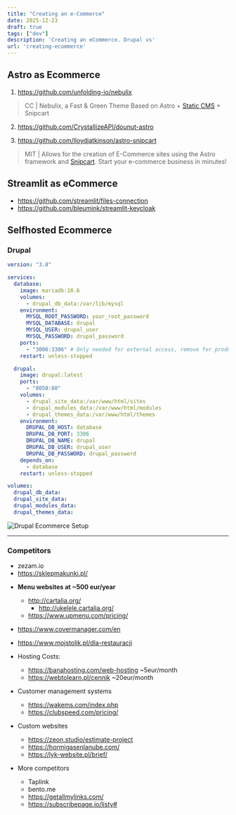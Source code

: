 ```yaml
---
title: "Creating an e-Commerce"
date: 2025-12-23
draft: true
tags: ["dev"]
description: 'Creating an eCommerce. Drupal vs'
url: 'creating-ecommerce'
---
```


## Astro as Ecommerce

1. https://github.com/unfolding-io/nebulix

> CC | Nebulix, a Fast & Green Theme Based on Astro + [Static CMS](https://www.staticcms.org/docs/backends-overview) + Snipcart

2. https://github.com/CrystallizeAPI/dounut-astro

3. https://github.com/lloydjatkinson/astro-snipcart

> MIT | Allows for the creation of E-Commerce sites using the Astro framework and [Snipcart](https://snipcart.com/pricing). Start your e-commerce business in minutes!



## Streamlit as eCommerce

* https://github.com/streamlit/files-connection
* https://github.com/bleumink/streamlit-keycloak

## Selfhosted Ecommerce

### Drupal

```yml
version: "3.8"

services:
  database:
    image: mariadb:10.6
    volumes:
      - drupal_db_data:/var/lib/mysql
    environment:
      MYSQL_ROOT_PASSWORD: your_root_password
      MYSQL_DATABASE: drupal
      MYSQL_USER: drupal_user
      MYSQL_PASSWORD: drupal_password
    ports:
      - "3006:3306" # Only needed for external access, remove for production
    restart: unless-stopped

  drupal:
    image: drupal:latest
    ports:
      - "8050:80"
    volumes:
      - drupal_site_data:/var/www/html/sites
      - drupal_modules_data:/var/www/html/modules
      - drupal_themes_data:/var/www/html/themes
    environment:
      DRUPAL_DB_HOST: database
      DRUPAL_DB_PORT: 3306
      DRUPAL_DB_NAME: drupal
      DRUPAL_DB_USER: drupal_user
      DRUPAL_DB_PASSWORD: drupal_password
    depends_on:
      - database
    restart: unless-stopped

volumes:
  drupal_db_data:
  drupal_site_data:
  drupal_modules_data:
  drupal_themes_data:
```

![Drupal Ecommerce Setup](/blog_img/biz/ecommerce/drupal.png)


---

### Competitors

* zezam.io
* https://sklepmakunki.pl/




<!-- * https://outficik.pl/
* https://outficik.pl/wp-login.php?redirect_to=https%3A%2F%2Foutficik.pl%2Fwp-admin%2F&reauth=1
https://www.instagram.com/outficik.secondhand/ -->



* **Menu websites at ~500 eur/year**
  * http://cartalia.org/
    * http://ukelele.cartalia.org/
  * https://www.upmenu.com/pricing/
* https://www.covermanager.com/en
* https://www.mojstolik.pl/dla-restauracji

* Hosting Costs:
  * https://banahosting.com/web-hosting ~5eur/month
  * https://webtolearn.pl/cennik ~20eur/month

* Customer management systems
  * https://wakems.com/index.php
  * https://clubspeed.com/pricing/

* Custom websites
  * https://zeon.studio/estimate-project
  * https://hormigasenlanube.com/
  * https://lyk-website.pl/brief/

* More competitors
  * Taplink
  * bento.me
  * https://getallmylinks.com/
  * https://subscribepage.io/listy#

<!-- * Proposed: bogusiabachata.pro -->

<!-- More ppl to help - future CLIENTS

* you dont need to pay for wordpress themes, its already there and it works
  * https://generatepress.com/pricing/

* Pablo Couto - https://www.buildingfuturecapital.com/

https://web-check.xyz/check/https%3A%2F%2Fwww.buildingfuturecapital.com%2F

Registry Expiry Date - 26 April 2025


* Sofia - zofienkagram
  * https://wnba.pl/ - another wordpress (good looking)
  * monika ciolkowska - monikacio
    * https://monikaciolkowska.portfoliobox.net/
    * Using the low tier without domain of https://www.portfoliobox.net/pricing (46$/y)
      * Interesting section with a table comparing services and faq (go below)

* Gym Trainer - https://trenujswiadomie.pl/kokpit/

* ecommerce - https://outficik.pl/

---

To try Astro+Ghost headlessCMS as described 
https://jalcocert.github.io/JAlcocerT/blog/dev-in-docker/#gatsby

-->